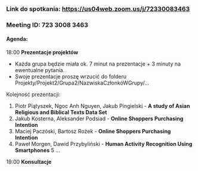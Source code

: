 ### Link do spotkania: https://us04web.zoom.us/j/72330083463
### Meeting ID: 723 3008 3463

#### Agenda:
18:00 **Prezentacje projektów**
* Każda grupa będzie miała ok. 7 minut na prezentacje + 3 minuty na ewentualne pytania.
* Swoje prezentacje proszę wrzucić do folderu Projekty/Projekt2/Grupa2/NazwiskaCzłonkóWGrupy/...

Kolejność prezentacji:
1. Piotr Piątyszek, Ngoc Anh Nguyen, Jakub Pingielski - **A study of Asian Religious and Biblical Texts Data Set**
2. Jakub Kosterna, Aleksander Podsiad - **Online Shoppers Purchasing Intention**
3. Maciej Paczóski, Bartosz Rożek - **Online Shoppers Purchasing Intention**
4. Paweł Morgen, Dawid Przybyliński - **Human Activity Recognition Using Smartphones**
5 ...

19:00 **Konsultacje**

